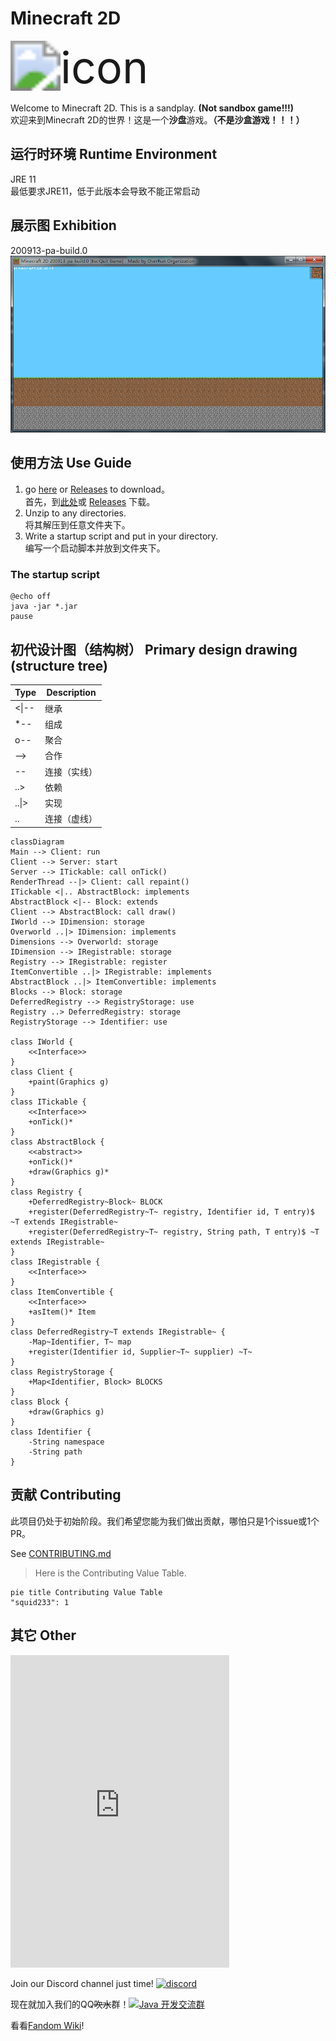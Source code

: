 <!--<style>
    .mask {
        background-color: black;
        color: black;
        transition: background-color 0.5s color 0.5s;
    }
    .mask:hover {
        background-color: none;
        color: none;
    }
</style>-->

# Minecraft 2D
<img src="icon.png" alt="icon" style="zoom:500%;" />

Welcome to Minecraft 2D. This is a sandplay. **(Not sandbox game!!!)**  
欢迎来到Minecraft 2D的世界！这是一个**沙盘**游戏。**（不是沙盒游戏！！！）**

## 运行时环境 Runtime Environment
JRE 11  
最低要求JRE11，低于此版本会导致不能正常启动

## 展示图 Exhibition
200913-pa-build.0  
![200913-build0-0](/img/200913-0-0.png)

## 使用方法 Use Guide
1. go [here](/archives) or [Releases](https://github.com/Over-Run/Minecraft2D/releases) to download。  
首先，到[此处](/archives)或 [Releases](https://github.com/Over-Run/Minecraft2D/releases) 下载。
2. Unzip to any directories.  
将其解压到任意文件夹下。
3. Write a startup script and put in your directory.  
编写一个启动脚本并放到文件夹下。

### The startup script
```batch
@echo off
java -jar *.jar
pause
```

## 初代设计图（结构树） Primary design drawing (structure tree)
| Type  | Description  |
| ----- | ------------ |
| <\|-- | 继承         |
| \*--   | 组成         |
| o--   | 聚合         |
| -->   | 合作         |
| --    | 连接（实线） |
| ..>   | 依赖         |
| ..\|> | 实现         |
| ..    | 连接（虚线） |
```mermaid
classDiagram
Main --> Client: run
Client --> Server: start
Server --> ITickable: call onTick()
RenderThread --|> Client: call repaint()
ITickable <|.. AbstractBlock: implements
AbstractBlock <|-- Block: extends
Client --> AbstractBlock: call draw()
IWorld --> IDimension: storage
Overworld ..|> IDimension: implements
Dimensions --> Overworld: storage
IDimension --> IRegistrable: storage
Registry --> IRegistrable: register
ItemConvertible ..|> IRegistrable: implements
AbstractBlock ..|> ItemConvertible: implements
Blocks --> Block: storage
DeferredRegistry --> RegistryStorage: use
Registry ..> DeferredRegistry: storage
RegistryStorage --> Identifier: use

class IWorld {
    <<Interface>>
}
class Client {
    +paint(Graphics g)
}
class ITickable {
    <<Interface>>
    +onTick()*
}
class AbstractBlock {
    <<abstract>>
    +onTick()*
    +draw(Graphics g)*
}
class Registry {
    +DeferredRegistry~Block~ BLOCK
    +register(DeferredRegistry~T~ registry, Identifier id, T entry)$ ~T extends IRegistrable~
    +register(DeferredRegistry~T~ registry, String path, T entry)$ ~T extends IRegistrable~
}
class IRegistrable {
    <<Interface>>
}
class ItemConvertible {
    <<Interface>>
    +asItem()* Item
}
class DeferredRegistry~T extends IRegistrable~ {
    -Map~Identifier, T~ map
    +register(Identifier id, Supplier~T~ supplier) ~T~
}
class RegistryStorage {
    +Map<Identifier, Block> BLOCKS
}
class Block {
    +draw(Graphics g)
}
class Identifier {
    -String namespace
    -String path
}
```

## 贡献 Contributing
此项目仍处于初始阶段。我们希望您能为我们做出贡献，哪怕只是1个issue或1个PR。

See [CONTRIBUTING.md](CONTRIBUTING.md)

> Here is the Contributing Value Table.

```mermaid
pie title Contributing Value Table
"squid233": 1
```

## 其它 Other
<iframe src="https://discord.com/widget?id=751804389718753421&theme=dark" width="350" height="500" allowtransparency="true" frameborder="0" sandbox="allow-popups allow-popups-to-escape-sandbox allow-same-origin allow-scripts"></iframe>

Join our Discord channel just time! [![discord](https://img.shields.io/discord/751804389718753421)](https://discord.gg/ydYzTKV)

现在就加入我们的QQ<span class="mask" title="你知道的太多了"><s>吹水</s></span>群！<a target="_blank" href="https://qm.qq.com/cgi-bin/qm/qr?k=efwa2cjVSs-S_UorWELGd45SPTJBTGV6&jump_from=webapi"><img border="0" src="//pub.idqqimg.com/wpa/images/group.png" alt="Java 开发交流群" title="Java 开发交流群"></a>

看看[Fandom Wiki](https://minecraft2d.fandom.com/zh/wiki/)!
